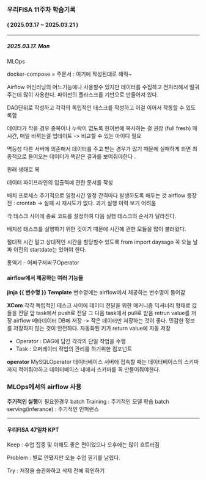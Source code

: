 ### 우리FISA 11주차 학습기록

#### ( 2025.03.17 ~ 2025.03.21 )

---

##### 2025.03.17. Mon

MLOps

docker-compose = 주문서 : 여기에 작성된대로 해줘~

Airflow
머신러닝의 어느기능에나 사용할수 있지만 데이터를 수집하고 전처리해서 떨궈주는데 많이 사용한다.
파이썬의 플라스크를 기반으로 만들어져 있다.

DAG단위로 작성하고 각각의 독립적인 태스크를 작성하고 이걸 이어서 작동할 수 있도록함

데이터가 작을 경우 중복이나 누락이 없도록 한꺼번에 복사하는 걸 권장 (full fresh)
매시간, 매일 바뀌는걸 업데이트 -> 비교할 수 있는 아이디 필요

멱등성
다른 서버에 의존해서 데이터를 주고 받는 경우가 많기 때문에 실패하게 되면 최종적으로 들어오는 데이터가 똑같은 결과를 보여줘야한다 .

원래 생태로 복

데이터 파이프라인의 입츌력에 관한 문서를 작성

배치 프로세스
주기적으로 일정시간 일정 간격마다 발생하도록 해두는 것
airflow 등장 전 : crontab -> 실패 시 재시도가 없다. 과거 실행 이력 보기 어려움

각 테스크 사이에 종료 코드를 설정하여 다음 실행 테스크의 순서가 달라진다.

배치성 테스크를 실행하기 위한 것이기 때문에 시간에 관한 모듈을 많이 불러왔다.

절대적 시간 말고 상대적인 시간을 할당할수 있도록
from import daysago
꼭 오늘 날짜 이전의 startdate는 있어야 한다.

통역기 - 어쩌구저쩌구Operator

#### airflow에서 제공하는 여러 기능들

**jinja {{ 변수명 }} Template**
변수명에는 airflow에서 제공하는 변수명이 들어감

**XCom**
각각 독립적인 테스크 사이에 데이터 전달을 위한 매커니즘
딕셔너리 형태로 값들을 전달
앞 task에서 push로 전달 그 다음 task에서 pull로 받음
retrun value를 저장
airflow 메타데이터 DB에 저장 -> 작은 데이터만 저장하는 것이 좋다.
민감한 정보를 저장하지 않는 것이 안전하다.
자동화된 키가 return value에 자동 저장

- Operator : DAG에 담긴 각각의 단일 작업을 수행
- Task : 오퍼레이터 작업의 관리를 하기위한 컴포넌트

**operator**
MySQLOperator
데이터베이스 서버에 접속할 때는 데이터베이스의 스키마까지 적어줘야하고 데이터베이스 내에서 스키마를 꼭 만들어줘야한다.

### MLOps에서의 airflow 사용

**주기적인 실행**이 필요한경우
batch Training : 주기적인 모델 학습
batch serving(inferance) : 주기적인 인퍼런스

---

#### 우리FISA 47일차 KPT

Keep : 수업 집중 및 이해도 좋은 편이었으나 오후에는 많이 흐트러짐

Problem : 별로 안됐지만 오늘 수업 필기를 날렸다.

Try : 저장을 습관화하고 삭제 전에 확인하기
